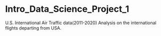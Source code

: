 # Intro_Data_Science_Project_1
U.S. International Air Traffic data(2011-2020)
Analysis on the international flights departing from USA.
